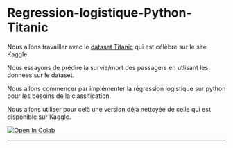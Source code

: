 # Regression-logistique-Python-Titanic

Nous allons travailler avec le [dataset Titanic](https://www.kaggle.com/c/titanic/data) qui est célèbre sur le site Kaggle.

Nous essayons de prédire la survie/mort des passagers en utlisant les données sur le dataset.

Nous allons commencer par implémenter la régression logistique sur python pour les besoins de la classification.

Nous allons utiliser pour celà une version déjà nettoyée de celle qui est disponible sur Kaggle.

[![Open In Colab](https://colab.research.google.com/assets/colab-badge.svg)](https://colab.research.google.com/github/DiouaneAbdallah/Regression-logistique-Python-Titanic/blob/main/LogisticRegressionTitanic.ipynb)

---



